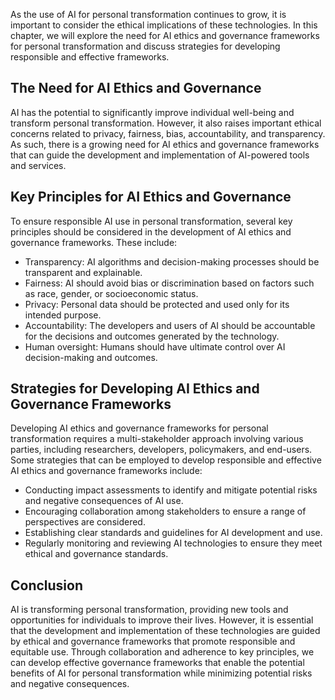 

As the use of AI for personal transformation continues to grow, it is important to consider the ethical implications of these technologies. In this chapter, we will explore the need for AI ethics and governance frameworks for personal transformation and discuss strategies for developing responsible and effective frameworks.

The Need for AI Ethics and Governance
-------------------------------------

AI has the potential to significantly improve individual well-being and transform personal transformation. However, it also raises important ethical concerns related to privacy, fairness, bias, accountability, and transparency. As such, there is a growing need for AI ethics and governance frameworks that can guide the development and implementation of AI-powered tools and services.

Key Principles for AI Ethics and Governance
-------------------------------------------

To ensure responsible AI use in personal transformation, several key principles should be considered in the development of AI ethics and governance frameworks. These include:

* Transparency: AI algorithms and decision-making processes should be transparent and explainable.
* Fairness: AI should avoid bias or discrimination based on factors such as race, gender, or socioeconomic status.
* Privacy: Personal data should be protected and used only for its intended purpose.
* Accountability: The developers and users of AI should be accountable for the decisions and outcomes generated by the technology.
* Human oversight: Humans should have ultimate control over AI decision-making and outcomes.

Strategies for Developing AI Ethics and Governance Frameworks
-------------------------------------------------------------

Developing AI ethics and governance frameworks for personal transformation requires a multi-stakeholder approach involving various parties, including researchers, developers, policymakers, and end-users. Some strategies that can be employed to develop responsible and effective AI ethics and governance frameworks include:

* Conducting impact assessments to identify and mitigate potential risks and negative consequences of AI use.
* Encouraging collaboration among stakeholders to ensure a range of perspectives are considered.
* Establishing clear standards and guidelines for AI development and use.
* Regularly monitoring and reviewing AI technologies to ensure they meet ethical and governance standards.

Conclusion
----------

AI is transforming personal transformation, providing new tools and opportunities for individuals to improve their lives. However, it is essential that the development and implementation of these technologies are guided by ethical and governance frameworks that promote responsible and equitable use. Through collaboration and adherence to key principles, we can develop effective governance frameworks that enable the potential benefits of AI for personal transformation while minimizing potential risks and negative consequences.

